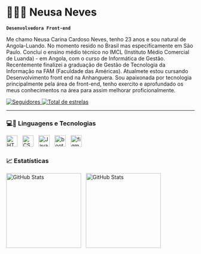 # 👩🏽‍💻 Neusa Neves

**`Desenvolvedora Front-end`**

Me chamo Neusa Carina Cardoso Neves, tenho 23 anos e sou natural de Angola-Luando. No momento resido no Brasil mas especifícamente em São Paulo.
Concluí o ensino médio técnico no IMCL (Instituto Médio Comercial de Luanda) - em Angola, com o curso de Informática de Gestão. Recentemente finalizei a graduação de Gestão de Tecnologia da Informação na FAM (Faculdade das Américas). Atualmete estou cursando Desenvolvimento front end na Anhanguera. Sou apaixonada por tecnologia principalmente pela área de front-end, tenho exercito e aprofundado os meus conhecimentos na área para assim melhorar proficionalmente.


<p align="left">
        <a href="https://github.com/carinanv?tab=followers">
            <img 
                alt="Seguidores" 
                title="Me siga no Github" 
                src="https://custom-icon-badges.demolab.com/github/followers/carinanv?color=236ad3&labelColor=1155ba&style=for-the-badge&logo=github&label=seguidores&logoColor=white"
            />
        </a>
        <a href="https://github.com/carinanv?tab=repositories&sort=stargazers">
            <img 
                alt="Total de estrelas" 
                title="Total de estrelas GitHub" 
                src="https://custom-icon-badges.demolab.com/github/stars/carinanv?color=55960c&style=for-the-badge&labelColor=488207&logo=star&lsbel=estrelas"
         />
        </a>
</p>

---

### 💻🤖 Linguagens e Tecnologias

<img 
    align="left"
    alt="HTML"
    title="HTML"
    width="30px"
    style="padding-right: 10px;"
    src="https://cdn.jsdelivr.net/gh/devicons/devicon@latest/icons/html5/html5-original.svg" 
    />

    
<img 
    align="left"
    alt="CSS"
    title="CSS"
    width="30px"
    style="padding-right: 10px;"
    src="https://cdn.jsdelivr.net/gh/devicons/devicon@latest/icons/css3/css3-original.svg" 
/>


<img 
    align="left"
    alt="JavaScrip"
    title="JavaScrip"
    width="30px"
    style="padding-right: 10px;"
    src="https://cdn.jsdelivr.net/gh/devicons/devicon@latest/icons/javascript/javascript-original.svg" 
/>


<img 
    align="left"
    alt="bootstrap"
    title="bootstrap"
    width="30px"
    style="padding-right: 10px;"
    src="https://cdn.jsdelivr.net/gh/devicons/devicon@latest/icons/bootstrap/bootstrap-original.svg"  
/>


<img 
    align="left"
    alt="figma"
    title="figma"
    width="30px"
    style="padding-right: 10px;"
    src="https://cdn.jsdelivr.net/gh/devicons/devicon@latest/icons/figma/figma-original.svg" 
/>

<br/>
<br/>

### 📈 Estatísticas

<img
    align="left"
    alt="GitHub Stats"
    height="200"
    style="padding-right: 10px;"
    src="https://github-readme-stats.vercel.app/api?username=carinanv&show_icons=true&theme=gruvbox&include_all_commits=true&locale=pt-br"
/>

<img
    align="left"
    alt="GitHub Stats"
    height="200"
    style="padding-right: 10px;"
    src="https://github-readme-stats.vercel.app/api/top-langs/?username=carinanv&theme=gruvbox&layout=compact&custom_title=Tecnologias&langs_count=5"
/>
       

